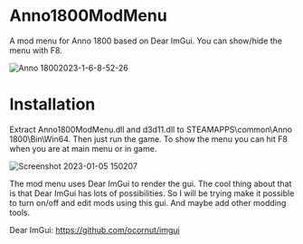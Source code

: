 # Anno1800ModMenu
A mod menu for Anno 1800 based on Dear ImGui. You can show/hide the menu with F8.

![Anno 18002023-1-6-8-52-26](https://user-images.githubusercontent.com/50437199/210955676-82166d21-b4f5-4e98-ab5d-5bd05e2d56ac.jpg)


# Installation
Extract Anno1800ModMenu.dll and d3d11.dll to STEAMAPPS\common\Anno 1800\Bin\Win64. Then just run the game.
To show the menu you can hit F8 when you are at main menu or in game.

![Screenshot 2023-01-05 150207](https://user-images.githubusercontent.com/50437199/210800298-6ffcc5f8-373d-4bd0-bfe4-c7596055cec6.png)

The mod menu uses Dear ImGui to render the gui. The cool thing about that is that Dear ImGui has lots of possibilities.
So I will be trying make it possible to turn on/off and edit mods using this gui. And maybe add other modding tools.

Dear ImGui: https://github.com/ocornut/imgui
